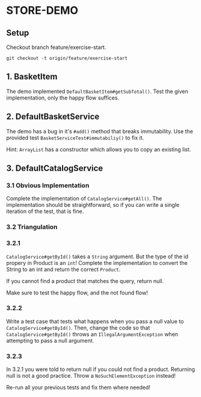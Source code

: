 # STORE-DEMO

## Setup

Checkout branch feature/exercise-start.

```
git checkout -t origin/feature/exercise-start
```

## 1. BasketItem

The demo implemented `DefaultBasketItem#getSubTotal()`. Test the given implementation, only the happy flow suffices.

## 2. DefaultBasketService

The demo has a bug in it's `#add()` method that breaks immutability. Use the provided
test `BasketServiceTest#immutabiliy()` to fix it.

Hint: `ArrayList` has a constructor which allows you to copy an existing list.

## 3. DefaultCatalogService

### 3.1 Obvious Implementation

Complete the implementation of `CatalogService#getAll()`. The implementation should be straightforward, so if you 
can write a single iteration of the test, that is fine.

### 3.2 Triangulation

### 3.2.1

`CatalogService#getById()` takes a `String` argument. But the type of the id propery in Product is an `int`!
Complete the implementation to convert the String to an int and return the correct `Product`.

If you cannot find a product that matches the query, return null.

Make sure to test the happy flow, and the not found flow!

### 3.2.2

Write a test case that tests what happens when you pass a null value to `CatalogService#getById()`. Then, change the
code so that `CatalogService#getById()` throws an `IllegalArgumentException` when attempting to pass a null argument.

### 3.2.3

In 3.2.1 you were told to return null if you could not find a product. Returning null is not a good practice. Throw
a `NoSuchElementException` instead!

Re-run all your previous tests and fix them where needed!

